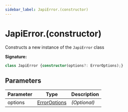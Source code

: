 ```yaml
---
sidebar_label: JapiError.(constructor)
---
```

# JapiError.(constructor)

Constructs a new instance of the `JapiError` class

**Signature:**

```typescript
class JapiError {constructor(options?: ErrorOptions);}
```

## Parameters

|  Parameter | Type | Description |
|  --- | --- | --- |
|  options | [ErrorOptions](./ts-japi.erroroptions.md) | <i>(Optional)</i> |

